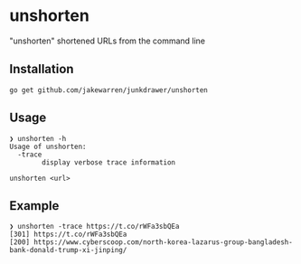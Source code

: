 # unshorten

"unshorten" shortened URLs from the command line

## Installation

```
go get github.com/jakewarren/junkdrawer/unshorten
```

## Usage

```
❯ unshorten -h
Usage of unshorten:
  -trace
    	display verbose trace information
```
```
unshorten <url>
```

## Example

```
❯ unshorten -trace https://t.co/rWFa3sbQEa
[301] https://t.co/rWFa3sbQEa
[200] https://www.cyberscoop.com/north-korea-lazarus-group-bangladesh-bank-donald-trump-xi-jinping/
```